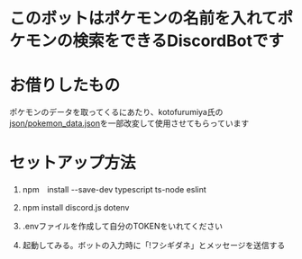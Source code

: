 # このボットはポケモンの名前を入れてポケモンの検索をできるDiscordBotです

# お借りしたもの
ポケモンのデータを取ってくるにあたり、kotofurumiya氏の
[json/pokemon_data.json](https://github.com/kotofurumiya/pokemon_data)を一部改変して使用させてもらっています

# セットアップ方法

1. npm　install --save-dev typescript ts-node eslint

2. npm install discord.js dotenv

3. .envファイルを作成して自分のTOKENをいれてください

4. 起動してみる。ボットの入力時に「!フシギダネ」とメッセージを送信する
